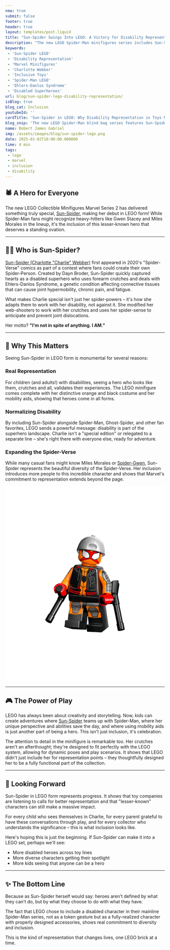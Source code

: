 ```yaml
---
new: true
submit: false
footer: true
header: true
layout: templates/post.liquid
title: "Sun-Spider Swings Into LEGO: A Victory for Disability Representation"
description: "The new LEGO Spider-Man minifigures series includes Sun-Spider, a disabled superhero with crutches, marking a huge win for disability representation in toys."
keywords:
 - 'Sun-Spider LEGO'
 - 'Disability Representation'
 - 'Marvel Minifigures'
 - 'Charlotte Webber'
 - 'Inclusive Toys'
 - 'Spider-Man LEGO'
 - 'Ehlers-Danlos Syndrome'
 - 'Disabled Superheroes'
url: blog/sun-spider-lego-disability-representation/
isBlog: true
blog_cat: Inclusion
youtubeId: ''
cardTitle: 'Sun-Spider in LEGO: Why Disability Representation in Toys Matters'
blog_snip: 'The new LEGO Spider-Man blind bag series features Sun-Spider, a disabled hero who uses crutches. Heres why this inclusion is so important.'
name: Robert James Gabriel
img: /assets/images/blog/sun-spider-lego.png
date: 2025-01-02T10:00:00.000000
time: 4 min
tags:
 - lego
 - marvel
 - inclusion
 - disability
---
```


## 🕷️ A Hero for Everyone

The new LEGO Collectible Minifigures Marvel Series 2 has delivered something truly special, [Sun-Spider](https://marvel.fandom.com/wiki/Charlotte_Webber_(Earth-20023)), making her debut in LEGO form! While Spider-Man fans might recognize heavy-hitters like Gwen Stacey and Miles Morales in the lineup, it's the inclusion of this lesser-known hero that deserves a standing ovation.

---

## 🦸‍♀️ Who is Sun-Spider?

[Sun-Spider (Charlotte "Charlie" Webber)](https://marvel.fandom.com/wiki/Charlotte_Webber_(Earth-20023)) first appeared in 2020's "Spider-Verse" comics as part of a contest where fans could create their own Spider-Person. Created by Dayn Broder, Sun-Spider quickly captured hearts as a disabled superhero who uses forearm crutches and deals with Ehlers-Danlos Syndrome, a genetic condition affecting connective tissues that can cause joint hypermobility, chronic pain, and fatigue.

What makes Charlie special isn't just her spider-powers – it's how she adapts them to work with her disability, not against it. She modified her web-shooters to work with her crutches and uses her spider-sense to anticipate and prevent joint dislocations. 

Her motto? **"I'm not in spite of anything. I AM."**

---

## 💪 Why This Matters

Seeing Sun-Spider in LEGO form is monumental for several reasons:

### Real Representation
For children (and adults!) with disabilities, seeing a hero who looks like them, crutches and all, validates their experiences. The LEGO minifigure comes complete with her distinctive orange and black costume and her mobility aids, showing that heroes come in all forms.

### Normalizing Disability
By including Sun-Spider alongside Spider-Man, Ghost-Spider, and other fan favorites, LEGO sends a powerful message: disability is part of the superhero landscape. Charlie isn't a "special edition" or relegated to a separate line – she's right there with everyone else, ready for adventure.

### Expanding the Spider-Verse
While many casual fans might know Miles Morales or [Spider-Gwen](https://en.wikipedia.org/wiki/Spider-Woman_(Gwen_Stacy)), Sun-Spider represents the beautiful diversity of the Spider-Verse. Her inclusion introduces more people to this incredible character and shows that Marvel's commitment to representation extends beyond the page.


![Sun-Spider LEGO Minifigure](/assets/images/blog/spider/sun-spider-lego.png)

---

## 🎮 The Power of Play

LEGO has always been about creativity and storytelling. Now, kids can create adventures where [Sun-Spider](https://marvel.fandom.com/wiki/Charlotte_Webber_(Earth-20023)) teams up with Spider-Man, where her unique perspective and abilities save the day, and where using mobility aids is just another part of being a hero. This isn't just inclusion, it's celebration.

The attention to detail in the minifigure is remarkable too. Her crutches aren't an afterthought; they're designed to fit perfectly with the LEGO system, allowing for dynamic poses and play scenarios. It shows that LEGO didn't just include her for representation points – they thoughtfully designed her to be a fully functional part of the collection.

---

## 🚀 Looking Forward

Sun-Spider in LEGO form represents progress. It shows that toy companies are listening to calls for better representation and that "lesser-known" characters can still make a massive impact. 

For every child who sees themselves in Charlie, for every parent grateful to have these conversations through play, and for every collector who understands the significance – this is what inclusion looks like.

Here's hoping this is just the beginning. If Sun-Spider can make it into a LEGO set, perhaps we'll see:
- More disabled heroes across toy lines
- More diverse characters getting their spotlight
- More kids seeing that anyone can be a hero

---

## ✨ The Bottom Line

Because as Sun-Spider herself would say: heroes aren't defined by what they can't do, but by what they choose to do with what they have.

The fact that LEGO chose to include a disabled character in their mainline Spider-Man series, not as a token gesture but as a fully-realized character with properly designed accessories, shows real commitment to diversity and inclusion.

This is the kind of representation that changes lives, one LEGO brick at a time.